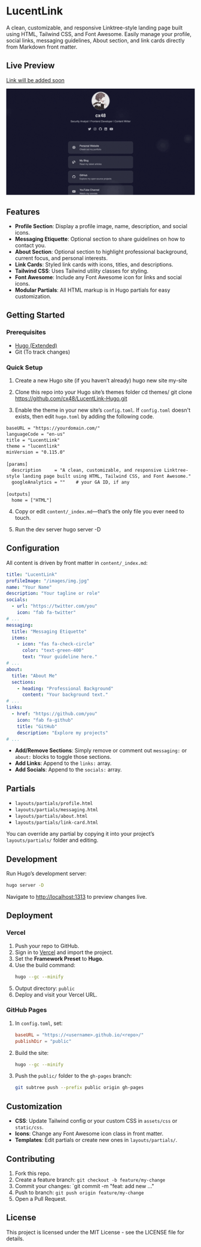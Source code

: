 # LucentLink

A clean, customizable, and responsive Linktree-style landing page built using HTML, Tailwind CSS, and Font Awesome. Easily manage your profile, social links, messaging guidelines, About section, and link cards directly from Markdown front matter.

## Live Preview

[Link will be added soon](#)

![Demo of LucentLink](static/images/demo.gif)

## Features

- **Profile Section**: Display a profile image, name, description, and social icons.
- **Messaging Etiquette**: Optional section to share guidelines on how to contact you.
- **About Section**: Optional section to highlight professional background, current focus, and personal interests.
- **Link Cards**: Styled link cards with icons, titles, and descriptions.
- **Tailwind CSS**: Uses Tailwind utility classes for styling.
- **Font Awesome**: Include any Font Awesome icon for links and social icons.
- **Modular Partials**: All HTML markup is in Hugo partials for easy customization.

## Getting Started

### Prerequisites

- [Hugo (Extended)](https://gohugo.io/getting-started/installation/)
- Git (To track changes)

### Quick Setup

1. Create a new Hugo site (if you haven’t already)
hugo new site my-site

2. Clone this repo into your Hugo site’s themes folder
cd themes/
git clone https://github.com/cx48/LucentLink-Hugo.git

3. Enable the theme in your new site’s `config.toml`. If `config.toml` doesn't exists, then edit `hugo.toml` by adding the following code.

```
baseURL = "https://yourdomain.com/"
languageCode = "en-us"
title = "LucentLink"
theme = "lucentlink"
minVersion = "0.115.0"

[params]
  description     = "A clean, customizable, and responsive Linktree-style landing page built using HTML, Tailwind CSS, and Font Awesome."
  googleAnalytics = ""    # your GA ID, if any

[outputs]
  home = ["HTML"]
```

4. Copy or edit `content/_index.md`—that’s the only file you ever need to touch.

5. Run the dev server
hugo server -D

## Configuration

All content is driven by front matter in `content/_index.md`:

```yaml
title: "LucentLink"
profileImage: "/images/img.jpg"
name: "Your Name"
description: "Your tagline or role"
socials:
  - url: "https://twitter.com/you"
    icon: "fab fa-twitter"
# ...
messaging:
  title: "Messaging Etiquette"
  items:
    - icon: "fas fa-check-circle"
      color: "text-green-400"
      text: "Your guideline here."
# ...
about:
  title: "About Me"
  sections:
    - heading: "Professional Background"
      content: "Your background text."
# ...
links:
  - href: "https://github.com/you"
    icon: "fab fa-github"
    title: "GitHub"
    description: "Explore my projects"
# ...
```

- **Add/Remove Sections**: Simply remove or comment out `messaging:` or `about:` blocks to toggle those sections.
- **Add Links**: Append to the `links:` array.
- **Add Socials**: Append to the `socials:` array.

## Partials

- `layouts/partials/profile.html`
- `layouts/partials/messaging.html`
- `layouts/partials/about.html`
- `layouts/partials/link-card.html`

You can override any partial by copying it into your project’s `layouts/partials/` folder and editing.

## Development

Run Hugo’s development server:

```bash
hugo server -D
```

Navigate to [http://localhost:1313](http://localhost:1313) to preview changes live.

## Deployment

### Vercel

1. Push your repo to GitHub.
2. Sign in to [Vercel](https://vercel.com/) and import the project.
3. Set the **Framework Preset** to **Hugo**.
4. Use the build command:
   ```bash
   hugo --gc --minify
   ```
5. Output directory: `public`
6. Deploy and visit your Vercel URL.

### GitHub Pages

1. In `config.toml`, set:
   ```toml
   baseURL = "https://<username>.github.io/<repo>/"
   publishDir = "public"
   ```
2. Build the site:
   ```bash
   hugo --gc --minify
   ```
3. Push the `public/` folder to the `gh-pages` branch:
   ```bash
   git subtree push --prefix public origin gh-pages
   ```

## Customization

- **CSS**: Update Tailwind config or your custom CSS in `assets/css` or `static/css`.
- **Icons**: Change any Font Awesome icon class in front matter.
- **Templates**: Edit partials or create new ones in `layouts/partials/`.

## Contributing

1. Fork this repo.
2. Create a feature branch: `git checkout -b feature/my-change`
3. Commit your changes: `git commit -m "feat: add new ..."
4. Push to branch: `git push origin feature/my-change`
5. Open a Pull Request.

## License

This project is licensed under the MIT License - see the LICENSE file for details.